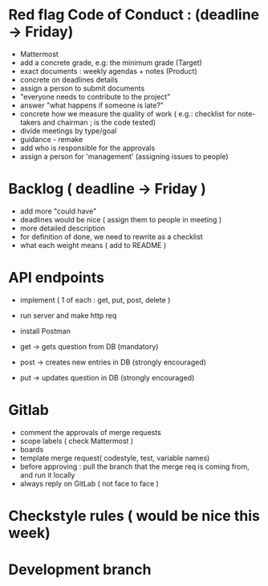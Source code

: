 # Red flag Code of Conduct : (deadline -> Friday)
- Mattermost
- add a concrete grade, e.g: the minimum grade (Target) 
- exact documents : weekly agendas + notes (Product)   
- concrete on deadlines details 
- assign a person to submit documents 
- "everyone needs to contribute to the project" 
- answer "what happens if someone is late?" 
- concrete how we measure the quality of work ( e.g.: checklist for note-takers and chairman ; is the code tested) 
- divide meetings by type/goal 
- guidance - remake 
- add who is responsible for the approvals 
- assign a person for 'management' (assigning issues to people) 


# Backlog ( deadline -> Friday )
- add more "could have"
- deadlines would be nice ( assign them to people in meeting )
- more detailed description
- for definition of done, we need to rewrite as a checklist
- what each weight means ( add to README )


# API endpoints
- implement ( 1 of each : get, put, post, delete )
- run server and make http req
- install Postman

- get -> gets question from DB (mandatory)
- post -> creates new entries in DB (strongly encouraged)
- put -> updates question in DB  (strongly encouraged)

# Gitlab
- comment the approvals of merge requests
- scope labels ( check Mattermost )
- boards
- template merge request( codestyle, test, variable names)
- before approving : pull the branch that the merge req is coming from, and run it locally
- always reply on GitLab ( not face to face )

# Checkstyle rules ( would be nice this week)

# Development branch




